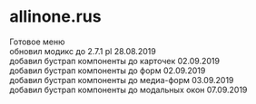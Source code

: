  # allinone.rus

 Готовое меню<br>
 обновил модикс до 2.7.1 pl 28.08.2019<br>
 добавил бустрап компоненты до карточек 02.09.2019<br>
 добавил бустрап компоненты до форм 02.09.2019<br>
 добавил бустрап компоненты до медиа-форм 03.09.2019<br>
 добавил бустрап компоненты до модальных окон 07.09.2019<br>
